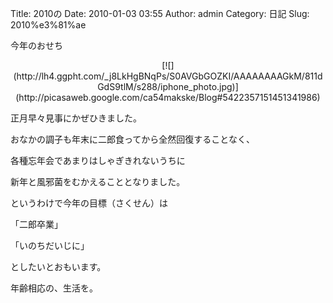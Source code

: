 Title: 2010の
Date: 2010-01-03 03:55
Author: admin
Category: 日記
Slug: 2010%e3%81%ae

今年のおせち  

<p>
<center>
[![](http://lh4.ggpht.com/_j8LkHgBNqPs/S0AVGbGOZKI/AAAAAAAAGkM/811dGdS9tlM/s288/iphone_photo.jpg)](http://picasaweb.google.com/ca54makske/Blog#5422357151451341986)

</center>
  
正月早々見事にかぜひきました。  
  
  
  
おなかの調子も年末に二郎食ってから全然回復することなく、  
  
各種忘年会であまりはしゃぎきれないうちに  
  
新年と風邪菌をむかえることとなりました。  
  
  
  
というわけで今年の目標（さくせん）は  
  
  
  
「二郎卒業」  
  
「いのちだいじに」  
  
  
  
としたいとおもいます。  
  
  
  
  
  
年齢相応の、生活を。  

</p>

